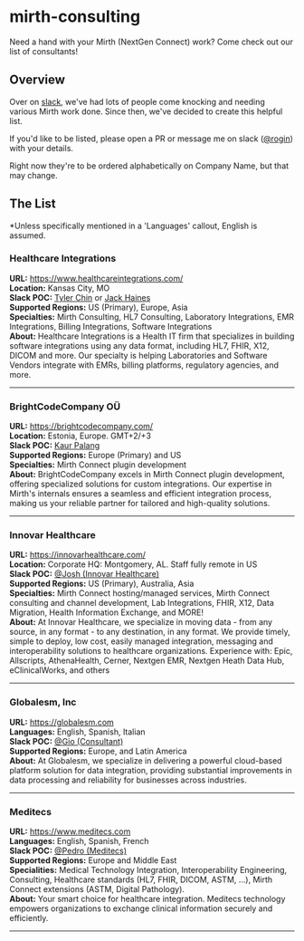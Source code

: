 # mirth-consulting

Need a hand with your Mirth (NextGen Connect) work? Come check out our list of consultants!

## Overview

Over on [slack](https://mirthconnect.slack.com), we've had lots of people come knocking and needing various Mirth work done. Since then, we've decided to create this helpful list.

If you'd like to be listed, please open a PR or message me on slack ([@rogin](https://app.slack.com/client/T02SW0K43/D040BL6S7TJ)) with your details.

Right now they're to be ordered alphabetically on Company Name, but that may change.

## The List

*Unless specifically mentioned in a 'Languages' callout, English is assumed.

### Healthcare Integrations

__URL:__ <https://www.healthcareintegrations.com/><br>
__Location:__ Kansas City, MO<br>
__Slack POC:__ [Tyler Chin](https://mirthconnect.slack.com/team/U052GS4BZ8F) or [Jack Haines](https://mirthconnect.slack.com/team/U44PDV3SM)<br>
__Supported Regions:__ US (Primary), Europe, Asia<br>
__Specialties:__ Mirth Consulting, HL7 Consulting, Laboratory Integrations, EMR Integrations, Billing Integrations, Software Integrations<br>
__About:__ Healthcare Integrations is a Health IT firm that specializes in building software integrations using any data format, including HL7, FHIR, X12, DICOM and more. Our specialty is helping Laboratories and Software Vendors integrate with EMRs, billing platforms, regulatory agencies, and more.

---

### BrightCodeCompany OÜ

__URL:__ <https://brightcodecompany.com/><br>
__Location:__ Estonia, Europe. GMT+2/+3<br>
__Slack POC:__ [Kaur Palang](https://mirthconnect.slack.com/team/U01GEU8RCNS)<br>
__Supported Regions:__ Europe (Primary) and US<br>
__Specialties:__ Mirth Connect plugin development<br>
__About:__ BrightCodeCompany excels in Mirth Connect plugin development, offering specialized solutions for custom integrations. Our expertise in Mirth's internals ensures a seamless and efficient integration process, making us your reliable partner for tailored and high-quality solutions.

---

### Innovar Healthcare

__URL:__ <https://innovarhealthcare.com/><br>
__Location:__ Corporate HQ: Montgomery, AL. Staff fully remote in US<br>
__Slack POC:__ [@Josh (Innovar Healthcare)](https://mirthconnect.slack.com/team/U3LG3LX09)<br>
__Supported Regions:__ US (Primary), Australia, Asia<br>
__Specialties:__ Mirth Connect hosting/managed services, Mirth Connect consulting and channel development, Lab Integrations, FHIR, X12, Data Migration, Health Information Exchange, and MORE!<br>
__About:__ At Innovar Healthcare, we specialize in moving data - from any source, in any format - to any destination, in any format. We provide timely, simple to deploy, low cost, easily managed
integration, messaging and interoperability solutions to healthcare organizations. Experience with: Epic, Allscripts, AthenaHealth, Cerner, Nextgen EMR, Nextgen Heath Data Hub, eClinicalWorks, and others

---

### Globalesm, Inc

__URL:__ <https://globalesm.com><br>
__Languages:__ English, Spanish, Italian<br>
__Slack POC:__ [@Gio (Consultant)](https://mirthconnect.slack.com/team/U0184RRHEJY)<br>
__Supported Regions:__ Europe, and Latin America<br>
__About:__ At Globalesm, we specialize in delivering a powerful cloud-based platform solution for data integration, providing substantial improvements in data processing and reliability for businesses across industries.

---

### Meditecs

__URL:__ <https://www.meditecs.com><br>
__Languages:__ English, Spanish, French<br>
__Slack POC:__ [@Pedro (Meditecs)](https://mirthconnect.slack.com/team/UCA5N1B8U)<br>
__Supported Regions:__ Europe and Middle East<br>
__Specialities:__ Medical Technology Integration, Interoperability Engineering, Consulting, Healthcare standards (HL7, FHIR, DICOM, ASTM, ...), Mirth Connect extensions (ASTM, Digital Pathology).<br>
__About:__ Your smart choice for healthcare integration. Meditecs technology empowers organizations to exchange clinical information securely and efficiently.

---
